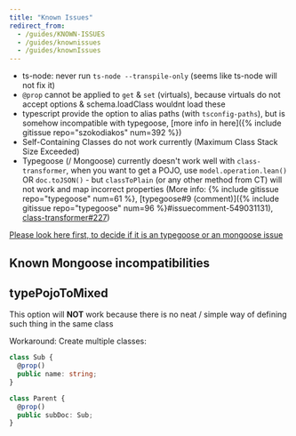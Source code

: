 ```yaml
---
title: "Known Issues"
redirect_from:
  - /guides/KNOWN-ISSUES
  - /guides/knownissues
  - /guides/knownIssues
---
```


- ts-node: never run `ts-node --transpile-only` (seems like ts-node will not fix it)
- `@prop` cannot be applied to `get` & `set` (virtuals), because virtuals do not accept options & schema.loadClass wouldnt load these
- typescript provide the option to alias paths (with `tsconfig-paths`), but is somehow incompatible with typegoose, [more info in here]({% include gitissue repo="szokodiakos" num=392 %})
- Self-Containing Classes do not work currently (Maximum Class Stack Size Exceeded)
- Typegoose (/ Mongoose) currently doesn't work well with `class-transformer`, when you want to get a POJO, use `model.operation.lean()` OR `doc.toJSON()` - but `classToPlain` (or any other method from CT) will not work and map incorrect properties (More info: {% include gitissue repo="typegoose" num=61 %}, [typegoose#9 (comment)]({% include gitissue repo="typegoose" num=96 %}#issuecomment-549031131), [class-transformer#227](https://github.com/typestack/class-transformer/issues/227))

[Please look here first, to decide if it is an typegoose or an mongoose issue](https://github.com/Automattic/mongoose/issues?utf8=✓&q=is%3Aissue+involves%3Ahasezoey)

## Known Mongoose incompatibilities

## typePojoToMixed

This option will **NOT** work because there is no neat / simple way of defining such thing in the same class

Workaround:
Create multiple classes:

```ts
class Sub {
  @prop()
  public name: string;
}

class Parent {
  @prop()
  public subDoc: Sub;
}
```
